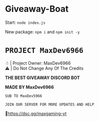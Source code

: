 # Giveaway-Boat

Start: `node index.js`

New package: `npm i` and `npm init -y`
# `PROJECT MaxDev6966`

☃︎ | Project Owner: MaxDev6966<br>⚠︎ | Do Not Change Any Of The Credits

**__THE BEST GIVEAWAY DISCORD BOT__**

**__MADE BY MaxDev6966__**

`SUB TO MaxDev5966`

`JOIN OUR SERVER FOR MORE UPDATES AND HELP`

📝https://dsc.gg/maxgaming-yt
